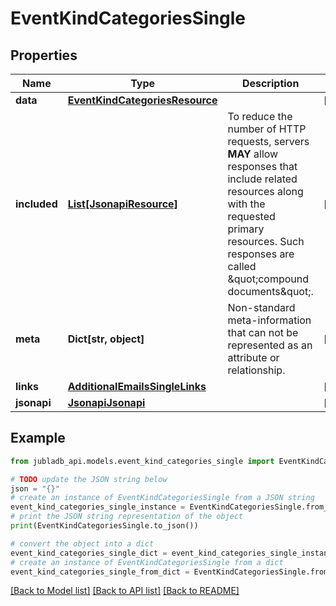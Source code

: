 # EventKindCategoriesSingle


## Properties

Name | Type | Description | Notes
------------ | ------------- | ------------- | -------------
**data** | [**EventKindCategoriesResource**](EventKindCategoriesResource.md) |  | [optional] 
**included** | [**List[JsonapiResource]**](JsonapiResource.md) | To reduce the number of HTTP requests, servers **MAY** allow responses that include related resources along with the requested primary resources. Such responses are called \&quot;compound documents\&quot;. | [optional] 
**meta** | **Dict[str, object]** | Non-standard meta-information that can not be represented as an attribute or relationship. | [optional] 
**links** | [**AdditionalEmailsSingleLinks**](AdditionalEmailsSingleLinks.md) |  | [optional] 
**jsonapi** | [**JsonapiJsonapi**](JsonapiJsonapi.md) |  | [optional] 

## Example

```python
from jubladb_api.models.event_kind_categories_single import EventKindCategoriesSingle

# TODO update the JSON string below
json = "{}"
# create an instance of EventKindCategoriesSingle from a JSON string
event_kind_categories_single_instance = EventKindCategoriesSingle.from_json(json)
# print the JSON string representation of the object
print(EventKindCategoriesSingle.to_json())

# convert the object into a dict
event_kind_categories_single_dict = event_kind_categories_single_instance.to_dict()
# create an instance of EventKindCategoriesSingle from a dict
event_kind_categories_single_from_dict = EventKindCategoriesSingle.from_dict(event_kind_categories_single_dict)
```
[[Back to Model list]](../README.md#documentation-for-models) [[Back to API list]](../README.md#documentation-for-api-endpoints) [[Back to README]](../README.md)


